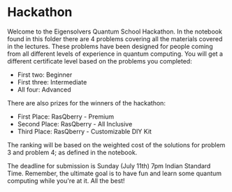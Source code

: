 
# Hackathon

Welcome to the Eigensolvers Quantum School Hackathon. In the notebook found in this folder there are 4 problems covering all the materials covered in the lectures. These problems have been designed for people coming from all different levels of experience in quantum computing. You will get a different certificate level based on the problems you completed:

- First two: Beginner
- First three: Intermediate
- All four: Advanced

There are also prizes for the winners of the hackathon:

- First Place: RasQberry - Premium
- Second Place: RasQberry - All Inclusive
- Third Place: RasQberry - Customizable DIY Kit

The ranking will be based on the weighted cost of the solutions for problem 3 and problem 4; as defined in the notebook. 

The deadline for submission is Sunday (July 11th) 7pm Indian Standard Time. Remember, the ultimate goal is to have fun and learn some quantum computing while you're at it. All the best!
